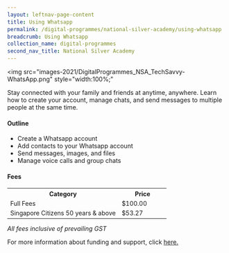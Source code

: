 ```yaml
---
layout: leftnav-page-content
title: Using Whatsapp
permalink: /digital-programmes/national-silver-academy/using-whatsapp
breadcrumb: Using Whatsapp
collection_name: digital-programmes
second_nav_title: National Silver Academy
---
```


<img src="images-2021/DigitalProgrammes_NSA_TechSavvy-WhatsApp.png" style="width:100%;"

<p>Stay connected with your family and friends at anytime, anywhere. Learn how to create your account, manage chats, and send messages
to multiple people at the same time.</p>

<h4>Outline</h4>
<ul>
<li>Create a Whatsapp account</li>
<li>Add contacts to your Whatsapp account</li>
<li>Send messages, images, and files</li>
<li>Manage voice calls and group chats</li>
</ul>

<h4>Fees</h4>

<center>
<table style="width:100%;">
<tr>
<th style="width:70%;">Category</th>
<th style="width:30%:">Price</th>
</tr>

<tr>
<td>Full Fees</td>
<td>$100.00</td>
</tr>

<tr>
<td>Singapore Citizens 50 years & above</td>
<td>$53.27</td>
</tr>

</table>
</center>

<em>All fees inclusive of prevailing GST</em>

<p>For more information about funding and support, click <a href="/services/funding-and-advisory">here.</a></p>
